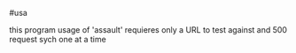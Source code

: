 #usa

this program usage of 'assault' requieres only a URL to test against and 500 request sych one at a time 
